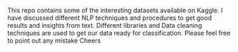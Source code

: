 This repo contains some of the interesting datasets available on Kaggle.
I have discussed different NLP techniques and procedures to get good results and insights from text.
Different libraries and Data cleaning techniques are used to get our data ready for classification.
Please feel free to point out any mistake
Cheers

